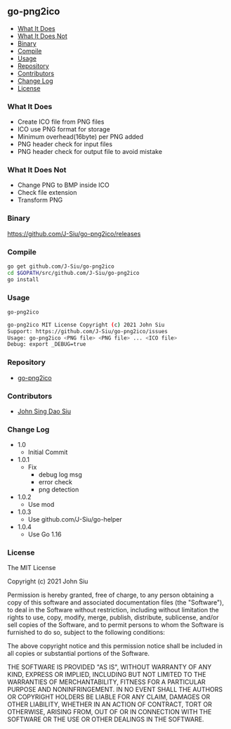 ## go-png2ico

<!-- TOC -->

- [What It Does](#what-it-does)
- [What It Does Not](#what-it-does-not)
- [Binary](#binary)
- [Compile](#compile)
- [Usage](#usage)
- [Repository](#repository)
- [Contributors](#contributors)
- [Change Log](#change-log)
- [License](#license)

<!-- /TOC -->

### What It Does

- Create ICO file from PNG files
- ICO use PNG format for storage
- Minimum overhead(16byte) per PNG added
- PNG header check for input files
- PNG header check for output file to avoid mistake

### What It Does Not

- Change PNG to BMP inside ICO
- Check file extension
- Transform PNG

### Binary

https://github.com/J-Siu/go-png2ico/releases

### Compile

```sh
go get github.com/J-Siu/go-png2ico
cd $GOPATH/src/github.com/J-Siu/go-png2ico
go install
```

### Usage

```sh
go-png2ico
```

```sh
go-png2ico MIT License Copyright (c) 2021 John Siu
Support: https://github.com/J-Siu/go-png2ico/issues
Usage: go-png2ico <PNG file> <PNG file> ... <ICO file>
Debug: export _DEBUG=true
```

### Repository

- [go-png2ico](https://github.com/J-Siu/go-png2ico)

### Contributors

- [John Sing Dao Siu](https://github.com/J-Siu)

### Change Log

- 1.0
  - Initial Commit
- 1.0.1
  - Fix
    - debug log msg
    - error check
    - png detection
- 1.0.2
  - Use mod
- 1.0.3
  - Use github.com/J-Siu/go-helper
- 1.0.4
  - Use Go 1.16

### License

The MIT License

Copyright (c) 2021 John Siu

Permission is hereby granted, free of charge, to any person obtaining a copy of this software and associated documentation files (the "Software"), to deal in the Software without restriction, including without limitation the rights to use, copy, modify, merge, publish, distribute, sublicense, and/or sell copies of the Software, and to permit persons to whom the Software is furnished to do so, subject to the following conditions:

The above copyright notice and this permission notice shall be included in all copies or substantial portions of the Software.

THE SOFTWARE IS PROVIDED "AS IS", WITHOUT WARRANTY OF ANY KIND, EXPRESS OR IMPLIED, INCLUDING BUT NOT LIMITED TO THE WARRANTIES OF MERCHANTABILITY, FITNESS FOR A PARTICULAR PURPOSE AND NONINFRINGEMENT. IN NO EVENT SHALL THE AUTHORS OR COPYRIGHT HOLDERS BE LIABLE FOR ANY CLAIM, DAMAGES OR OTHER LIABILITY, WHETHER IN AN ACTION OF CONTRACT, TORT OR OTHERWISE, ARISING FROM, OUT OF OR IN CONNECTION WITH THE SOFTWARE OR THE USE OR OTHER DEALINGS IN THE SOFTWARE.